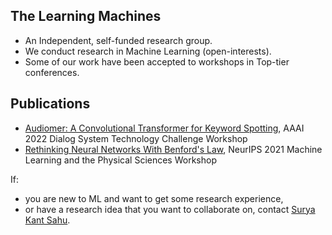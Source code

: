 ## The Learning Machines
- An Independent, self-funded research group. 
- We conduct research in Machine Learning (open-interests). 
- Some of our work have been accepted to workshops in Top-tier conferences.

## Publications
- [Audiomer: A Convolutional Transformer for Keyword Spotting](https://arxiv.org/abs/2109.10252), AAAI 2022 Dialog System Technology Challenge Workshop
- [Rethinking Neural Networks With Benford's Law](https://arxiv.org/abs/2102.03313), NeurIPS 2021 Machine Learning and the Physical Sciences Workshop

If:
  - you are new to ML and want to get some research experience,
  - or have a research idea that you want to collaborate on,
contact [Surya Kant Sahu](https://www.linkedin.com/in/surya-kant-oju/).

